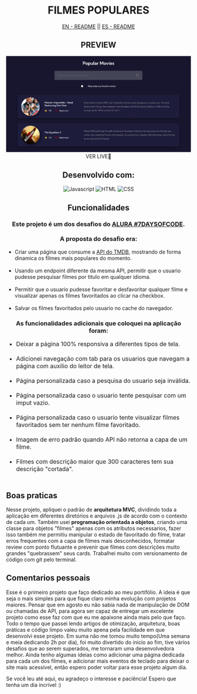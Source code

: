 <div style="text-align: center">
    <h1>FILMES POPULARES</h1>
    <div ><a href='./README.md'style='cursor: pointer'>EN - README</a> || <a href='./README.es.md' style='cursor: pointer'>ES - README</a></div>
</div>

<div style="text-align: center">
    <h2>PREVIEW</h2>
    <img src='img/preview.png' alt='deployed preview'></img>
    <a style='text-decoration: none; text-transform: uppercase' href='https://itsdamel.github.io/popular-movies/' target='_blank'>VER LIVE🚀</a>
</div>

<div style="text-align: center">
    <h2>Desenvolvido com:</h2>
    <img alt='Javascript' src='https://img.shields.io/badge/JavaScript-F7DF1E?style=for-the-badge&logo=javascript&logoColor=black'>
    <img alt='HTML' src='https://img.shields.io/badge/HTML5-E34F26?style=for-the-badge&logo=html5&logoColor=white'>
    <img alt='CSS' src='https://img.shields.io/badge/CSS3-1572B6?style=for-the-badge&logo=css3&logoColor=white'>

</div>

<div style="text-align: center">
    <h2>Funcionalidades</h2>
    <h3>
        Este projeto é um dos desafios do <a href='https://alura-7dayscode.vercel.app/' target='_blank'>ALURA #7DAYSOFCODE</a>.<br><br> A proposta do desafio era:
    </h3>     
    <ul style="text-align: left">
        <li>Criar uma página que consume a <a href='https://developer.themoviedb.org/docs' target='_blank'>API do TMDB</a>, mostrando de forma dinamica os filmes mais populares do momento.</li><br>
        <li>Usando um endpoint diferente da mesma API, permitir que o usuario pudesse pesquisar filmes por titulo em qualquer idioma.</li><br>
        <li>Permitir que o usuario pudesse favoritar e desfavoritar qualquer filme e visualizar apenas os filmes favoritados ao clicar na checkbox.</li><br>
        <li>Salvar os filmes favoritados pelo usuario no cache do navegador.</li>
    </ul>
    
</div>

<div style="text-align: center">
    <h3>
        As funcionalidades adicionais que coloquei na aplicação foram:
    </h3>     
    <ul style="text-align: left; font-size: 16px">
        <li> Deixar a página 100% responsiva a diferentes tipos de tela. </li><br>
        <li>Adicionei navegação com tab para os usuarios que navegam a página com auxilio do leitor de tela.</li><br>
        <li> Página personalizada caso a pesquisa do usuario seja inválida.</li><br>
        <li>Página personalizada caso o usuario tente pesquisar com um imput vazio.</li><br>
        <li>Página personalizada caso o usuario tente visualizar filmes favoritados sem ter nenhum filme favoritado.</li><br>
        <li>Imagem de erro padrão quando API não retorna a capa de um filme.</li><br>
        <li>Filmes com descrição maior que 300 caracteres tem sua descrição "cortada".</li><br> 
    </ul>
    
</div>

<div>
    <h2>Boas praticas</h2>
    <p> Nesse projeto, apliquei o padrão de <strong>arquitetura MVC</strong>, dividindo toda a aplicação em diferentes diretórios e arquivos .js de acordo com o contexto de cada um. Também usei <strong>programação orientada a objetos</strong>, criando uma classe para objetos "filmes" apenas com os atributos necessarios, fazer isso também me permitiu manipular o estado de favoritado do filme, tratar erros frequentes com a capa de filmes mais desconhecidos, formatar review com ponto flutuante e prevenir que filmes com descrições muito grandes "quebrassem" seus cards. Trabalhei muito com versionamento de código com git pelo terminal.</p>
</div>

<div>
    <h2>Comentarios pessoais</h2>
    <p>Esse é o primeiro projeto que faço dedicado ao meu portifólio. A ideia é que seja o mais simples para que fique claro minha evolução com projetos maiores. Pensar que em agosto eu não sabia nada de manipulação de DOM ou chamadas de API, para agora ser capaz de entregar um excelente projeto como esse faz com que eu me apaixone ainda mais pelo que faço. Todo o tempo que passei lendo artigos de otimização, arquitetura, boas práticas e código limpo valeu muito apena pela facilidade em que desenvolvi esse projeto. Em suma não me tomou muito tempo(Uma semana e meia dedicando 2h por dia), foi muito divertido do inicio ao fim, tive vários desafios que ao serem superados, me tornaram uma desenvolvedora melhor. Ainda tenho algumas ideias como adicionar uma página dedicada para cada um dos filmes, e adicionar mais eventos de teclado para deixar o site mais acessivel, então espero poder voltar para esse projeto algum dia. </p>
    <p>Se você leu até aqui, eu agradeço o interesse e paciência! Espero que tenha um dia incrivel :)</p>

</div>
